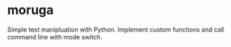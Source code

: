 moruga
======

Simple text manipluation with Python. Implement custom functions and call command line with mode switch.
